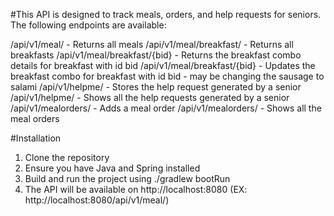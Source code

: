 #This API is designed to track meals, orders, and help requests for seniors. The following endpoints are available:

/api/v1/meal/ - Returns all meals
/api/v1/meal/breakfast/ - Returns all breakfasts
/api/v1/meal/breakfast/{bid} - Returns the breakfast combo details for breakfast with id bid
/api/v1/meal/breakfast/{bid} - Updates the breakfast combo for breakfast with id bid - may be changing the sausage to salami
/api/v1/helpme/ - Stores the help request generated by a senior
/api/v1/helpme/ - Shows all the help requests generated by a senior
/api/v1/mealorders/ - Adds a meal order
/api/v1/mealorders/ - Shows all the meal orders

#Installation
1. Clone the repository
2. Ensure you have Java and Spring installed
3. Build and run the project using ./gradlew bootRun
4. The API will be available on http://localhost:8080 (EX: http://localhost:8080/api/v1/meal/)

